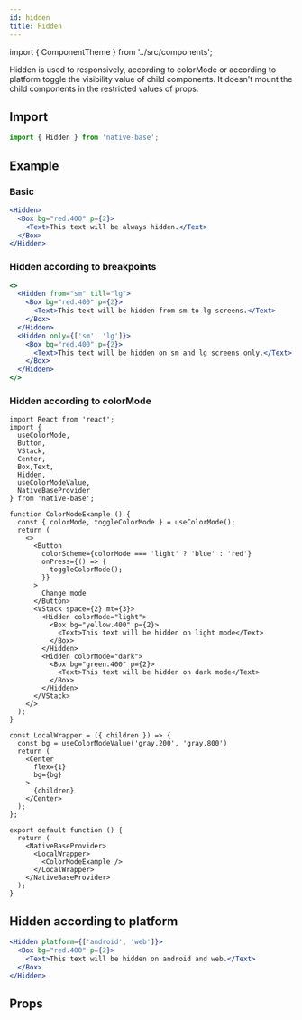 ```yaml
---
id: hidden
title: Hidden
---
```


import { ComponentTheme } from '../src/components';

Hidden is used to responsively, according to colorMode or according to platform toggle the visibility value of child components. It doesn't mount the child components in the restricted values of props.

## Import

```jsx
import { Hidden } from 'native-base';
```

## Example

### Basic

```jsx
<Hidden>
  <Box bg="red.400" p={2}>
    <Text>This text will be always hidden.</Text>
  </Box>
</Hidden>
```

### Hidden according to breakpoints

```jsx
<>
  <Hidden from="sm" till="lg">
    <Box bg="red.400" p={2}>
      <Text>This text will be hidden from sm to lg screens.</Text>
    </Box>
  </Hidden>
  <Hidden only={['sm', 'lg']}>
    <Box bg="red.400" p={2}>
      <Text>This text will be hidden on sm and lg screens only.</Text>
    </Box>
  </Hidden>
</>
```

### Hidden according to colorMode

```SnackPlayer name=ColorMode%20Usage
import React from 'react';
import {
  useColorMode,
  Button,
  VStack,
  Center,
  Box,Text,
  Hidden,
  useColorModeValue,
  NativeBaseProvider
} from 'native-base';

function ColorModeExample () {
  const { colorMode, toggleColorMode } = useColorMode();
  return (
    <>
      <Button
        colorScheme={colorMode === 'light' ? 'blue' : 'red'}
        onPress={() => {
          toggleColorMode();
        }}
      >
        Change mode
      </Button>
      <VStack space={2} mt={3}>
        <Hidden colorMode="light">
          <Box bg="yellow.400" p={2}>
            <Text>This text will be hidden on light mode</Text>
          </Box>
        </Hidden>
        <Hidden colorMode="dark">
          <Box bg="green.400" p={2}>
            <Text>This text will be hidden on dark mode</Text>
          </Box>
        </Hidden>
      </VStack>
    </>
  );
}

const LocalWrapper = ({ children }) => {
  const bg = useColorModeValue('gray.200', 'gray.800')
  return (
    <Center
      flex={1}
      bg={bg}
    >
      {children}
    </Center>
  );
};

export default function () {
  return (
    <NativeBaseProvider>
      <LocalWrapper>
        <ColorModeExample />
      </LocalWrapper>
    </NativeBaseProvider>
  );
}
```

## Hidden according to platform

```jsx
<Hidden platform={['android', 'web']}>
  <Box bg="red.400" p={2}>
    <Text>This text will be hidden on android and web.</Text>
  </Box>
</Hidden>
```

## Props

```ComponentPropTable path=composites,Fab,Fab.tsx

```
